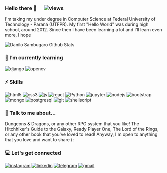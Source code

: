 ### Hello there 👋 &nbsp;&nbsp;&nbsp;&nbsp; ![views](https://komarev.com/ghpvc/?username=dsambugaro&style=flat-square&color=41B883&label=Views)

I'm taking my under degree in Computer Science at Federal University of Technology - Paraná (UTFPR).
My first "Hello World" was during high school, around 2012. Since then I have been learning a lot and I'll learn even more, I hope

![Danilo Sambugaro Github Stats](https://github-readme-stats.vercel.app/api?username=dsambugaro&show_icons=true&theme=vue-dark)

<!-- ![Danilo Sambugaro Github Code](https://github-readme-stats.vercel.app/api/top-langs/?username=dsambugaro&theme=vue-dark) -->

### 🌱 I’m currently learning 

![django](https://img.shields.io/badge/Django%20-%2300382A.svg?&style=for-the-badge&logo=django&logoColor=white)
![opencv](https://img.shields.io/badge/OpenCV%20-%230966ba.svg?&style=for-the-badge&logo=Canonical&logoColor=white)

### ⚡ Skills

![html5](https://img.shields.io/badge/html5%20-%23E34F26.svg?&style=for-the-badge&logo=html5&logoColor=white)
![css3](https://img.shields.io/badge/css3%20-%231572B6.svg?&style=for-the-badge&logo=css3&logoColor=white)
![js](https://img.shields.io/badge/javascript%20-%23323330.svg?&style=for-the-badge&logo=javascript&logoColor=white)
![react](https://img.shields.io/badge/react%20-%231a84a1.svg?&style=for-the-badge&logo=react&logoColor=white)
![Python](https://img.shields.io/badge/python%20-%2314354C.svg?&style=for-the-badge&logo=python&logoColor=white)
![jupyter](https://img.shields.io/badge/Jupyter_Notebook%20-%23F37626.svg?&style=for-the-badge&logo=jupyter&logoColor=white)
![nodejs](https://img.shields.io/badge/node.js%20-%2343853D.svg?&style=for-the-badge&logo=node.js&logoColor=white)
![bootstrap](https://img.shields.io/badge/bootstrap%20-%23563D7C.svg?&style=for-the-badge&logo=bootstrap&logoColor=white)
![mongo](https://img.shields.io/badge/MongoDB-%234ea94b.svg?&style=for-the-badge&logo=mongodb&logoColor=white)
![postgresql](https://img.shields.io/badge/PostgreSQL-%232F5E8D.svg?&style=for-the-badge&logo=postgresql&logoColor=white)
![git](https://img.shields.io/badge/git%20-%23F05033.svg?&style=for-the-badge&logo=git&logoColor=white)
![shellscript](https://img.shields.io/badge/shell_script%20-%23121011.svg?&style=for-the-badge&logo=gnu-bash&logoColor=white)

### 💬 Talk to me about...
Dungeons & Dragons, or any other RPG system that you like!
The Hitchhiker's Guide to the Galaxy, Ready Player One, The Lord of the Rings, or any other book that you've loved to read!
Anyway, I'm open to anything that you love and want to share (:

### 💻 Let's get connected
[![instagram](https://img.shields.io/badge/Instagram%20-%23E4405F?style=for-the-badge&logo=instagram&logoColor=white)](https://www.instagram.com/dsambugaro/)
[![linkedin](https://img.shields.io/badge/LinkedIn%20-%230077B5?style=for-the-badge&logo=linkedin&logoColor=white)](https://www.linkedin.com/in/dsambugaro/)
[![telegram](https://img.shields.io/badge/Telegram%20-%23202932?style=for-the-badge&logo=telegram&logoColor=white)](https://t.me/dsambugaro)
[![gmail](https://img.shields.io/badge/dan.sambugaro@gmail.com-D14836?style=for-the-badge&logo=gmail&logoColor=white)](mailto:dan.sambugaro@gmail.com)
<!--
**dsambugaro/dsambugaro** is a ✨ _special_ ✨ repository because its `README.md` (this file) appears on your GitHub profile.

Here are some ideas to get you started:

- 🔭 I’m currently working on ...
- 🌱 I’m currently learning ...
- 👯 I’m looking to collaborate on ...
- 🤔 I’m looking for help with ...
- 💬 Ask me about ...
- 📫 How to reach me: ...
- 😄 Pronouns: ...
- ⚡ Fun fact: ...
-->

